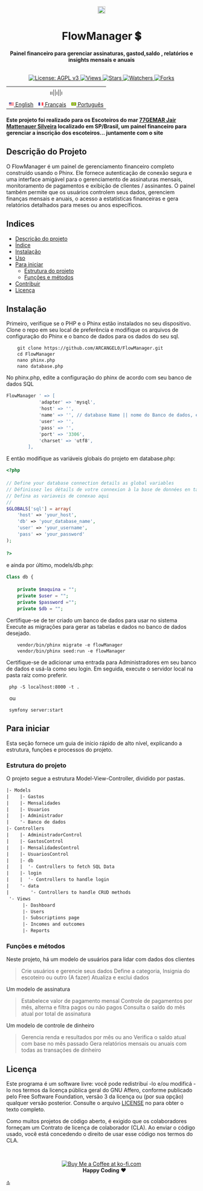 
<div align="center">
    <img height="20%" width="20%" src="https://cdn-icons-png.flaticon.com/512/5501/5501564.png" >
  <br>
  <h1>FlowManager 💲</h1>
  <strong>Painel financeiro para gerenciar assinaturas, gastod,saldo , relatórios e insights mensais e anuais</strong>
</div>
<br>
<p align="center">
  
  <a href="https://www.gnu.org/licenses/agpl-3.0">
    <img src="https://img.shields.io/badge/License-AGPL_v3-blue.svg" alt="License: AGPL v3">
</a>
<a href="https://github.com/ARCANGEL0/FlowManager">
    <img src="https://views.whatilearened.today/views/github/ARCANGEL0/FlowManager.svg" alt="Views">
</a>
<a href="https://github.com/ARCANGEL0/FlowManager">
    <img src="https://img.shields.io/github/stars/ARCANGEL0/FlowManager?label=Stars&color=yellow&style=flat-square" alt="Stars">
</a>
<a href="https://github.com/ARCANGEL0/FlowManager">
    <img src="https://img.shields.io/github/watchers/ARCANGEL0/FlowManager?label=Watchers&color=green&style=flat-square" alt="Watchers">
</a>
<a href="https://github.com/ARCANGEL0/FlowManager">
    <img src="https://img.shields.io/github/forks/ARCANGEL0/FlowManager?label=Forks&color=orange&style=flat-square" alt="Forks">
</a>
</p>

  <table align="center">
 <tr align='center'>
 <td colspan="3">
 ၊၊||၊||၊
 </td>
 </tr>
 <tr><td><a href="README.md"><img src="https://raw.githubusercontent.com/ARCANGEL0/ARCANGEL0/master/img/us-flag.png" height="13"> English</a></td>
 <td><a href="README_fr.md"><img src="https://raw.githubusercontent.com/ARCANGEL0/ARCANGEL0/master/img/fr-flag.png" height="13"> Français</a></td>
 <td><a href="README_pt.md"><img src="https://raw.githubusercontent.com/ARCANGEL0/ARCANGEL0/master/img/br-flag.png" height="13"> Português</a></td></tr>
</table>

#### Este projeto foi realizado para os Escoteiros do mar [77GEMAR Jair Mattenauer Silveira](https://www.77gemar-jairmattenauer.com) localizado em SP/Brasil, um painel financeiro para gerenciar a inscrição dos escoteiros... juntamente com o site

## Descrição do Projeto

O FlowManager é um painel de gerenciamento financeiro completo construído usando o Phinx. Ele fornece autenticação de conexão segura e uma interface amigável para o gerenciamento de assinaturas mensais, monitoramento de pagamentos e exibição de clientes / assinantes. O painel também permite que os usuários controlem seus dados, gerenciem finanças mensais e anuais, o acesso a estatísticas financeiras e gera relatórios detalhados para meses ou anos específicos.

## Indices

- [Descrição do projeto](#Descrição-do-projeto)
- [Índice](#indice)
- [Instalação](#instalação)
- [Uso](#uso)
- [Para iniciar](#para-iniciar)
  - [Estrutura do projeto](#estrutura-do-projeto)
  - [Funções e métodos](#funções-e-métodos)
- [Contribuir](#contribuir)
- [Licença](#Licença)

## Instalação 


Primeiro, verifique se o PHP e o Phinx estão instalados no seu dispositivo. Clone o repo em seu local de preferência e modifique os arquivos de configuração do Phinx e o banco de dados para os dados do seu sql.

```shell
    git clone https://github.com/ARCANGEL0/FlowManager.git
    cd FlowManager
    nano phinx.php
    nano database.php
```
No phinx.php, edite a configuração do phinx de acordo com seu banco de dados SQL
```php 
FlowManager ' => [
            'adapter' => 'mysql',
            'host' => '',
            'name' => '', // database Name || nome do Banco de dados, é preciso já existir um banco com esse nome
            'user' => '',
            'pass' => '',
            'port' => '3306',
            'charset' => 'utf8',
        ],

```
E então modifique as variáveis globais do projeto em database.php:
```php
<?php

// Define your database connection details as global variables
// Définissez les détails de votre connexion à la base de données en tant que variables globales
// Defina as variaveis de conexao aqui
// 
$GLOBALS['sql'] = array(
    'host' => 'your_host',
    'db' => 'your_database_name',
    'user' => 'your_username',
    'pass' => 'your_password'
);

?>
```
e ainda por último, models/db.php:
```php
Class db {
	
	private $maquina = "";
	private $user = "";
	private $password ="";
	private $db = "";
```

Certifique-se de ter criado um banco de dados para usar no sistema
Execute as migrações para gerar as tabelas e dados no banco de dados desejado.

```shell
    vendor/bin/phinx migrate -e flowManager
    vendor/bin/phinx seed:run -e flowManager
 ```

Certifique-se de adicionar uma entrada para Administradores em seu banco de dados e usá-la como seu login.
 Em seguida, execute o servidor local na pasta raiz como preferir.

```shell
 php -S localhost:8000 -t . 
```
 &nbsp; ou

```shell
 symfony server:start
```



## Para iniciar 

Esta seção fornece um guia de início rápido de alto nível, explicando a estrutura, funções e processos do projeto.

### Estrutura do projeto 

O projeto segue a estrutura Model-View-Controller, dividido por pastas.

```txt
|- Models 
|    |- Gastos
|    |- Mensalidades
|    |- Usuarios
|    |- Administrador
|    '- Banco de dados
|- Controllers
|    |- AdministradorControl
|    |- GastosControl
|    |- MensalidadesControl
|    |- UsuariosControl
|    |- db
|    |  '- Controllers to fetch SQL Data
|    |- login
|    |  '- Controllers to handle login
|    '- data
|        '- Controllers to handle CRUD methods
 '- Views
      |- Dashboard
      |- Users
      |- Subscriptions page 
      |- Incomes and outcomes
      |- Reports
```

### Funções e métodos

Neste projeto, há um modelo de usuários para lidar com dados dos clientes 
 > Crie usuários e gerencie seus dados 
 > Define a categoria, Insignia do escoteiro ou outro (A fazer) 
 > Atualiza e exclui dados 

 Um modelo de assinatura 
 > Estabelece valor de pagamento mensal 
 > Controle de pagamentos por mês, alterna e filtra pagos ou não pagos 
 > Consulta o saldo do mês atual por total de assinatura 

 Um modelo de controle de dinheiro 
 > Gerencia renda e resultados por mês ou ano 
 > Verifica o saldo atual com base no mês passado 
 > Gera relatórios mensais ou anuais com todas as transações de dinheiro

## Licença 

Este programa é um software livre: você pode redistribuí -lo e/ou modificá -lo nos termos da licença pública geral do GNU Affero, conforme publicado pelo Free Software Foundation, versão 3 da licença ou (por sua opção) qualquer versão posterior. Consulte o arquivo [LICENSE](./LICENSE) no para obter o texto completo. 

Como muitos projetos de código aberto, é exigido que os colaboradores forneçam um Contrato de licença de colaborador (CLA). Ao enviar o código usado, você está concedendo o direito de usar esse código nos termos do CLA.

<br>


<p align="center">
 <a href="https://ko-fi.com/henryarcangelo">
   <img src="https://ko-fi.com/img/githubbutton_sm.svg" alt="Buy Me a Coffee at ko-fi.com" data-canonical-src="https://ko-fi.com/img/githubbutton_sm.svg" style="max-width: 100%;">
 </a> <br>
&nbsp;&nbsp;&nbsp; <strong>Happy Coding</strong> ❤️
</p>



[🔝](#Indices)
